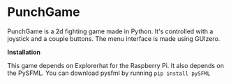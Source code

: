 # PunchGame
PunchGame is a 2d fighting game made in Python. It's controlled with a joystick and a couple buttons. The menu interface is made using GUIzero. 

**Installation**

This game depends on Explorerhat for the Raspberry Pi. It also depends on the PySFML. You can download pysfml by running `pip install pySFML`
